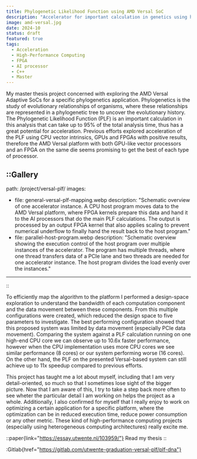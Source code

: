 ```yaml
---
title: Phylogenetic Likelihood Function using AMD Versal SoC
description: "Accelerator for important calculation in genetics using heterogenous platform with FPGA and AI engines. This project is the product of my Master thesis and confirmed my professional interest in acceleration and high-performance computing projects"
image: amd-versal.jpg
date: 2024-10
status: draft
featured: true
tags:
  - Acceleration
  - High-Performance Computing
  - FPGA
  - AI processor
  - C++
  - Master
---
```


My master thesis project concerned with exploring the AMD Versal Adaptive SoCs for a specific phylogenetics application. Phylogenetics is the study of evolutionary relationships of organisms, where these relationships are represented in a phylogenetic tree to uncover the evolutionary history. The Phylogenetic Likelihood Function (PLF) is an important calculation in this analysis that can take up to 95% of the total analysis time, thus has a great potential for acceleration. Previous efforts explored acceleration of the PLF using CPU vector intrinsics, GPUs and FPGAs with positive results, therefore the AMD Versal platform with both GPU-like vector processors and an FPGA on the same die seems promising to get the best of each type of processor.

::Gallery
---
path: /project/versal-plf/
images:
  - file: general-versal-plf-mapping.webp
    description: "Schematic overview of one accelerator instance. A CPU host program moves data to the AMD Versal platform, where FPGA kernels prepare this data and hand it to the AI processors that do the main PLF calculations. The output is processed by an output FPGA kernel that also applies scaling to prevent numerical underflow to finally hand the result back to the host program."
  - file: parallel-host-program.webp
    description: "Schematic overview showing the execution control of the host program over multiple instances of the accelerator. The program has multiple threads, where one thread transfers data of a PCIe lane and two threads are needed for one accelerator instance. The host program divides the load evenly over the instances."
---
::

To efficiently map the algorithm to the platform I performed a design-space exploration to understand the bandwidth of each computation component and the data movement between these components. From this multiple configurations were created, which reduced the design space to five parameters to investigate. The best performing configuration showed that this proposed system was limited by data movement (especially PCIe data movement). Comparing the system against a PLF calculation running on one high-end CPU core we can observe up to 10.6x faster performance, however when the CPU implementation uses more CPU cores we see similar performance (8 cores) or our system performing worse (16 cores). On the other hand, the PLF on the presented Versal-based system can still achieve up to 11x speedup compared to previous efforts.

<!--
Image of results
-->

This project has taught me a lot about myself, including that I am very detail-oriented, so much so that I sometimes lose sight of the bigger picture. Now that I am aware of this, I try to take a step back more often to see wheter the particular detail I am working on helps the project as a whole. Additionally, I also confirmed for myself that I really enjoy to work on optimizing a certain application for a specific platform, where the optimization can be in reduced execution time, reduce power consumption or any other metric. These kind of high-performance computing projects (especially using heterogeneous computing architectures) really excite me.

::paper{link="https://essay.utwente.nl/103959/"}
Read my thesis
::

:Gitlab{href="https://gitlab.com/utwente-graduation-versal-plf/plf-dna"}
